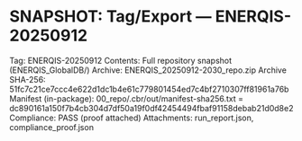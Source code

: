 # SNAPSHOT: Tag/Export — ENERQIS-20250912

Tag: ENERQIS-20250912
Contents: Full repository snapshot (ENERQIS_GlobalDB/)
Archive: ENERQIS_20250912-2030_repo.zip
Archive SHA-256: 51fc7c21ce7ccc4e622d1dc1b4e61c779801454ed7c4bf2710307ff81961a76b
Manifest (in-package): 00_repo/.cbr/out/manifest-sha256.txt = dc890161a150f7b4cb304d7df50a19f0df42454494fbaf91158debab21d0d8e2
Compliance: PASS (proof attached)
Attachments: run_report.json, compliance_proof.json
